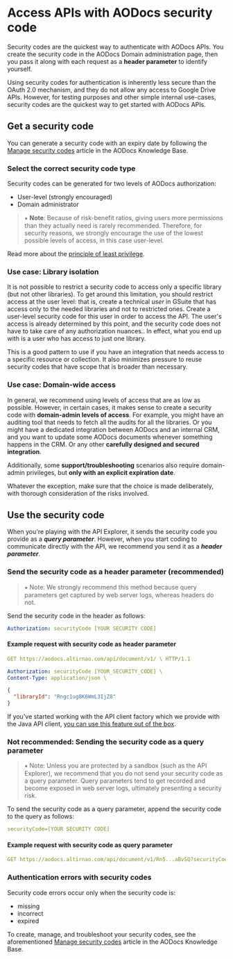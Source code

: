 # Access APIs with AODocs security code

Security codes are the quickest way to authenticate with AODocs APIs. You create the security code in the AODocs Domain administration page, then you pass it along with each request as a **header parameter** to identify yourself.

Using security codes for authentication is inherently less secure than the OAuth 2.0 mechanism, and they do not allow any access to Google Drive APIs. However, for testing purposes and other simple internal use-cases, security codes are the quickest way to get started with AODocs APIs.


## Get a security code

You can generate a security code with an expiry date by following the [Manage security codes](https://support.aodocs.com/hc/en-us/articles/205650054-Manage-security-codes) article in the AODocs Knowledge Base.


### Select the correct security code type

Security codes can be generated for two levels of AODocs authorization:

* User-level (strongly encouraged)
* Domain administrator

> ⭑  **Note**: Because of risk-benefit ratios, giving users more permissions than they actually need is rarely recommended. Therefore, for security reasons, we strongly encourage the use of the lowest possible levels of access, in this case user-level.

Read more about the [principle of least privilege](https://en.wikipedia.org/wiki/Principle_of_least_privilege).


### Use case: Library isolation

It is not possible to restrict a security code to access only a specific library (but not other libraries). To get around this limitation, you should restrict access at the user level: that is, create a technical _user_ in GSuite that has access only to the needed libraries and not to restricted ones. Create a user-level security code for this user in order to access the API. The user's access is already determined by this point, and the security code does not have to take care of any authorization nuances.. In effect, what you end up with is a user who has access to just one library.

This is a good pattern to use if you have an integration that needs access to a specific resource or collection. It also minimizes pressure to reuse security codes that have scope that is broader than necessary.


### Use case: Domain-wide access

In general, we recommend using levels of access that are as low as possible. However, in certain cases, it makes sense to create a security code with **domain-admin levels of access**. For example, you might have an auditing tool that needs to fetch all the audits for all the libraries. Or you might have a dedicated integration between AODocs and an internal CRM, and you want to update some AODocs documents whenever something happens in the CRM. Or any other **carefully designed and secured integration**.

Additionally, some **support/troubleshooting** scenarios also require domain-admin privileges, but **only with an explicit expiration date**.

Whatever the exception, make sure that the choice is made deliberately, with thorough consideration of the risks involved.


## Use the security code

When you're playing with the API Explorer, it sends the security code you provide as a **_query parameter_**. However, when you start coding to communicate directly with the API, we recommend you send it as a **_header parameter_**.


### Send the security code as a header parameter (recommended)

> ⭑   Note: We strongly recommend this method because query parameters get captured by web server logs, whereas headers do not.

Send the security code in the header as follows:

```yaml
Authorization: securityCode [YOUR SECURITY CODE]
```


#### Example request with security code as header parameter

```yaml
GET https://aodocs.altirnao.com/api/document/v1/ \ HTTP/1.1

Authorization: securityCode [YOUR_SECURITY_CODE] \
Content-Type: application/json \
```

```json
{
  "libraryId": "Rngc1ug8K6WmL3IjZ8"
}
```


If you've started working with the API client factory which we provide with the Java API client, [you can use this feature out of the box](https://github.com/AODocs-Dev/aodocs-api-java-clients/blob/master/aodocs-api-client-factory/src/main/java/com/altirnao/aodocs/api/client/AODocsApiClientFactory.java#L88).


### Not recommended: Sending the security code as a query parameter

> ⭑   Note: Unless you are protected by a sandbox (such as the API Explorer), we recommend that you do not send your security code as a query parameter. Query parameters tend to get recorded and become exposed in web server logs, ultimately presenting a security risk.

To send the security code as a query parameter, append the security code to the query as follows:

```yaml
securityCode=[YOUR SECURITY CODE]
```


#### Example request with security code as query parameter

```yaml
GET https://aodocs.altirnao.com/api/document/v1/Rn5...aBvSQ?securityCode=12345likemyluggage
```

### Authentication errors with security codes

Security code errors occur only when the security code is:

*   missing
*   incorrect
*   expired

To create, manage, and troubleshoot your security codes, see the aforementioned [Manage security codes](https://support.aodocs.com/hc/en-us/articles/205650054-Manage-security-codes) article in the AODocs Knowledge Base.